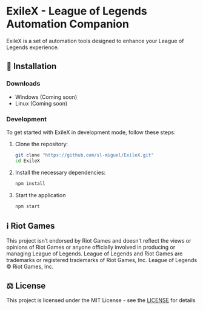 # ExileX - League of Legends Automation Companion

ExileX is a set of automation tools designed to enhance your League of Legends experience.

## 💾 Installation

### Downloads

- Windows (Coming soon)
- Linux (Coming soon)

### Development

To get started with ExileX in development mode, follow these steps:

1. Clone the repository:

   ```bash
   git clone "https://github.com/sl-miguel/ExileX.git"
   cd ExileX
   ```

2. Install the necessary dependencies:

   ```bash
   npm install
   ```

3. Start the application

   ```bash
   npm start
   ```

## ℹ️ Riot Games

This project isn’t endorsed by Riot Games and doesn’t reflect the views or opinions of Riot Games or anyone officially involved in producing or managing League of Legends. League of Legends and Riot Games are trademarks or registered trademarks of Riot Games, Inc. League of Legends © Riot Games, Inc.

## ⚖️ License

This project is licensed under the MIT License - see the [LICENSE](/LICENSE) for details
